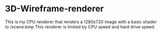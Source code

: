# 3D-Wireframe-renderer
This is my CPU renderer that renders a 1280x720 image with a basic shader to /scene.bmp
This renderer is limited by CPU speed and hard drive speed.
